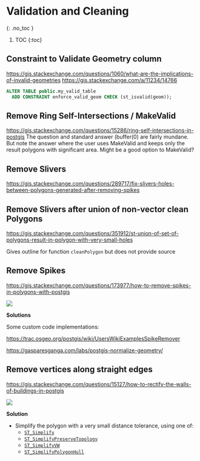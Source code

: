 # Validation and Cleaning
{: .no_toc }

1. TOC
{:toc}

## Constraint to Validate Geometry column
<https://gis.stackexchange.com/questions/1060/what-are-the-implications-of-invalid-geometries>
<https://gis.stackexchange.com/a/11234/14766>

```sql
ALTER TABLE public.my_valid_table
  ADD CONSTRAINT enforce_valid_geom CHECK (st_isvalid(geom));
```

## Remove Ring Self-Intersections / MakeValid
<https://gis.stackexchange.com/questions/15286/ring-self-intersections-in-postgis>
The question and standard answer (buffer(0) are fairly mundane. But note the answer where the user uses MakeValid and keeps only the result polygons with significant area.  Might be a good option to MakeValid?

## Remove Slivers
<https://gis.stackexchange.com/questions/289717/fix-slivers-holes-between-polygons-generated-after-removing-spikes>

## Remove Slivers after union of non-vector clean Polygons
<https://gis.stackexchange.com/questions/351912/st-union-of-set-of-polygons-result-in-polygon-with-very-small-holes>

Gives outline for function `cleanPolygon` but does not provide source

## Remove Spikes
<https://gis.stackexchange.com/questions/173977/how-to-remove-spikes-in-polygons-with-postgis>

![](https://i.stack.imgur.com/iCRwL.png)

**Solutions**

Some custom code implementations:

<https://trac.osgeo.org/postgis/wiki/UsersWikiExamplesSpikeRemover>

<https://gasparesganga.com/labs/postgis-normalize-geometry/>

## Remove vertices along straight edges
<https://gis.stackexchange.com/questions/15127/how-to-rectify-the-walls-of-buildings-in-postgis>

![](https://i.stack.imgur.com/GQB3b.jpg)

**Solution**

* Simplify the polygon with a very small distance tolerance, using one of: 
  * [`ST_Simplify`](https://postgis.net/docs/manual-3.3/ST_Simplify.html)
  * [`ST_SimplifyPreserveTopology`](https://postgis.net/docs/manual-3.3/ST_SimplifyPreserveTopology.html) 
  * [`ST_SimplifyVW`](https://postgis.net/docs/manual-3.3/ST_SimplifyVW.html) 
  * [`ST_SimplifyPolygonHull`](https://postgis.net/docs/manual-3.3/ST_SimplifyPolygonHull.html) 
